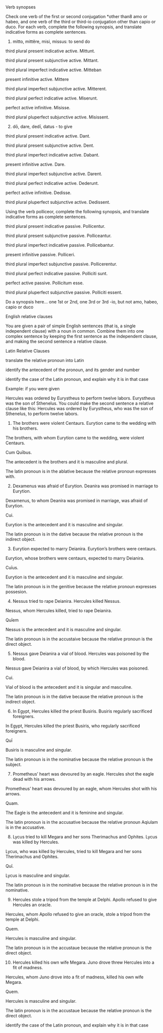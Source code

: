 Verb synopses

Check one verb of the first or second conjugation *other than8 amo or habeo, and one verb of the third or third-io conjugation other than capio or duco. For each verb, complete the following synopsis, and translate indicative forms as complete sentences.

1. mitto, mittĕre, misi, missus: to send do

third plural present indicative active. Mittunt.

third plural present subjunctive active. Mittant.

third plural imperfect indicative active. Mitteban

present infinitive active. Mittere

third plural imperfect subjunctive active. Mitterent.

third plural perfect indicative active. Miserunt.

perfect active infinitive. Misisse.

third plural pluperfect subjunctive active. Misissent.

2. dō, dare, dedī, datus - to give

third plural present indicative active. Dant.

third plural present subjunctive active. Dent.

third plural imperfect indicative active. Dabant.

present infinitive active. Dare.

third plural imperfect subjunctive active. Darent.

third plural perfect indicative active. Dederunt.

perfect active infinitive. Dedisse.

third plural pluperfect subjunctive active. Dedissent.


Using the verb polliceor, complete the following synopsis, and translate indicative forms as complete sentences.

third plural present indicative passive. Pollicentur.

third plural present subjunctive passive. Polliceantur.

third plural imperfect indicative passive. Pollicebantur.

present infinitive passive. Polliceri.

third plural imperfect subjunctive passive. Pollicerentur.

third plural perfect indicative passive. Polliciti sunt.

perfect active passive. Pollicitum esse.

third plural pluperfect subjunctive passive. Polliciti essent.

Do a synopsis here… one 1st or 2nd, one 3rd or 3rd -io, but not amo, habeo, capio or duco

English relative clauses

You are given a pair of simple English sentences (that is, a single independent clause) with a noun in common. Combine them into one complex sentence by keeping the first sentence as the independent clause, and making the second sentence a relative clause.

Latin Relative Clauses

translate the relative pronoun into Latin

identify the antecedent of the pronoun, and its gender and number

identify the case of the Latin pronoun, and explain why it is in that case

Example: if you were given

Hercules was ordered by Eurystheus to perform twelve labors. Eurystheus was the son of Sthenelus. You could make the second sentence a relative clause like this:
Hercules was ordered by Eurystheus, who was the son of Sthenelus, to perform twelve labors.

1. The brothers were violent Centaurs. Eurytion came to the wedding with his brothers.

The brothers, with whom Eurytion came to the wedding, were violent Centaurs.

Cum Quībus.

The antecedent is the brothers and it is masculine and plural.

The latin pronoun is in the ablative because the relative pronoun expresses with.

2. Dexamenus was afraid of Eurytion. Deanira was promised in marriage to Eurytion.

Dexamenus, to whom Deanira was promised in marriage, was afraid of Eurytion.

Cui.

Eurytion is the antecedent and it is masculine and singular.

The latin pronoun is in the dative because the relative pronoun is the indirect object.

3. Eurytion expected to marry Deianira. Eurytion’s brothers were centaurs.

Eurytion, whose brothers were centaurs, expected to marry Deianira.

Cuīus.

Eurytion is the antecedent and it is masculine and singular.

The latin pronoun is in the genitive because the relative pronoun expresses possesion.

4. Nessus tried to rape Deianira. Hercules killed Nessus.

Nessus, whom Hercules killed, tried to rape Deianira.

Quīem

Nessus is the antecedent and it is masculine and singular.

The latin pronoun is in the accustaive because the relative pronoun is the direct object.

5. Nessus gave Deianira a vial of blood. Hercules was poisoned by the blood.

Nessus gave Deianira a vial of blood, by which Hercules was poisoned.

Cui.

Vial of blood is the antecedent and it is singular and masculine.

The latin pronoun is in the dative because the relative pronoun is the indirect object.

6. In Egypt, Hercules killed the priest Busiris. Busiris regularly sacrificed foreigners.

In Egypt, Hercules killed the priest Busiris, who regularly sacrificed foreigners.

Quī

Busiris is masculine and singular.

The latin pronoun is in the nominative because the relative pronoun is the subject.

7. Prometheus’ heart was devoured by an eagle. Hercules shot the eagle dead with his arrows.

Prometheus’ heart was devoured by an eagle, whom Hercules shot with his arrows.

Quam.

The Eagle is the antecedent and it is feminine and singular.

The latin pronoun is in the accusative because the relative pronoun Aqiulam is in the accusative.

8. Lycus tried to kill Megara and her sons Therimachus and Ophites. Lycus was killed by Hercules.

Lycus, who was killed by Hercules, tried to kill Megara and her sons Therimachus and Ophites.

Quī.

Lycus is masculine and singular.

The latin pronoun is in the nominative because the relative pronoun is in the nominative.

9. Hercules stole a tripod from the temple at Delphi. Apollo refused to give Hercules an oracle.

Hercules, whom Apollo refused to give an oracle, stole a tripod from the temple at Delphi.

Quem.

Hercules is masculine and singular.

The latin pronoun is in the accustaue because the relative pronoun is the direct object.

10. Hercules killed his own wife Megara. Juno drove threw Hercules into a fit of madness.

Hercules, whom Juno drove into a fit of madness, killed his own wife Megara.

Quem.

Hercules is masculine and singular.

The latin pronoun is in the accustaue because the relative pronoun is the direct object.


identify the case of the Latin pronoun, and explain why it is in that case

